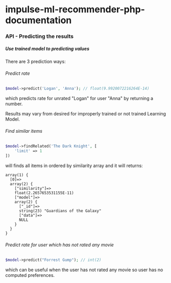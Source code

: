 # impulse-ml-recommender-php-documentation

### API - Predicting the results

##### Use trained model to predicting values

There are 3 prediction ways:

###### Predict rate
```php
$model->predict('Logan', 'Anna'); // float(9.9920072216264E-14)
```

which predicts rate for unrated "Logan" for user "Anna" by returning a number.

Results may vary from desired for improperly trained or not trained Learning Model.


###### Find similar items
```php
$model->findRelated('The Dark Knight', [
    'limit' => 1
])
```
will finds all items in ordered by similarity array and it will returns:

```text
array(1) {
  [0]=>
  array(2) {
    ["similarity"]=>
    float(2.2657653531155E-11)
    ["model"]=>
    array(2) {
      ["_id"]=>
      string(23) "Guardians of the Galaxy"
      ["data"]=>
      NULL
    }
  }
}
```

###### Predict rate for user which has not rated any movie
```php
$model->predict("Forrest Gump"); // int(2)
```

which can be useful when the user has not rated any movie so user has no computed preferences.


